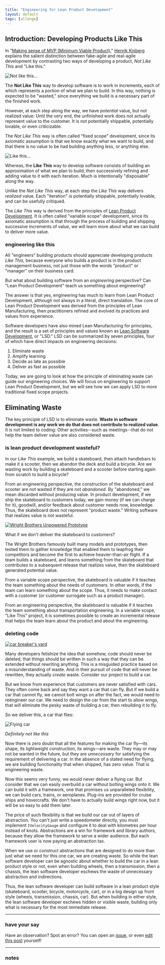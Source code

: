 ```yaml
---
title: "Engineering for Lean Product Development"
layout: default
tags: [allonge]
---
```


## Introduction: Developing Products Like This

In "[Making sense of MVP (Minimum Viable Product)][mvp]," [Henrik Kniberg] explains the salient distinction between fake-agile and real-agile development by contrasting two ways of developing a product, *Not Like This* and "Like this."

[mvp]: http://blog.crisp.se/2016/01/25/henrikkniberg/making-sense-of-mvp
[Henrik Kniberg]: https://www.crisp.se/konsulter/henrik-kniberg

![Not like this…](/assets/images/not-like-this.png)

The **Not Like This** way to develop software is to work in increments, each of which represents a portion of what we plan to build. In this way, nothing is expected to be "wasted," since everything we build is a necessary part of the finished work.

However, at each step along the way, we have *potential* value, but not realized value: Until the very end, the unfinished work does not actually represent value to the customer. It is not potentially shippable, potentially lovable, or even criticizable.

The *Not Like This* way is often called "fixed scope" development, since its axiomatic assumption is that we know exactly what we want to build, and that there is no value to be had building anything less, or anything else.

![Like this…](/assets/images/like-this.png)

Whereas, the **Like This** way to develop software consists of building an approximation of what we plan to build, then successively refining and adding value to it with each iteration. Much is intentionally "disposable" along the way.

Unlike the *Not Like This* way, at each step the *Like This* way delivers *realized* value. Each "iteration" is potentially shippable, potentially lovable, and can be usefully critiqued.

The *Like This* way is derived from the principles of [Lean Product Development]. It is often called "variable scope" development, since its axiomatic assumption is that through the process of building and shipping successive increments of value, we will learn more about what we can build to deliver more value.

[Lean Product Development]: https://en.wikipedia.org/wiki/Lean_product_development

### engineering like this

All "engineers" building products should appreciate developing products *Like This*, because everyone who builds a product is in the product management business, not just those with the words "product" or "manager" on their business card.

But what about building software from an *engineering* perspective? Can "Lean Product Development" teach us something about engineering?

The answer is that yes, engineering has much to learn from Lean Product Development, although not always in a literal, direct translation. The core of Lean Product Development was derived from the principles of Lean Manufacturing, then practitioners refined and evolved its practices and values from experience.

Software developers have also mined Lean Manufacturing for principles, and the result is a set of principles and values known as [Lean Software Development], or "LSD." LSD can be summarized by seven principles, four of which have direct impacts on engineering decisions:

[Lean Software Development]: https://en.wikipedia.org/wiki/Lean_software_development

1. Eliminate waste
2. Amplify learning
3. Decide as late as possible
4. Deliver as fast as possible

Today, we are going to look at how the principle of eliminating waste can guide our engineering choices. We will focus on engineering to support Lean Product Development, but we will see how we can apply LSD to more traditional fixed scope projects.

## Eliminating Waste

The key principle of LSD is to eliminate waste. **Waste in software development is any work we do that does not contribute to realized value**. It is not limited to coding: Other activities--such as meetings--that do not help the team deliver value are also considered waste.

### is lean product development wasteful?

In our *Like This* example, we build a skateboard, then attach handlebars to make it a scooter, then we abandon the deck and build a bicycle. Are we wasting work by building a skateboard and a scooter before starting again from scratch to build a bicycle?

From an engineering perspective, the construction of the skateboard and scooter are not wasted if they are not *abandoned*. By "abandoned," we mean discarded without producing value. In product development, if we ship the skateboard to customers today, we gain money (if we can charge for it), goodwill, and/or feedback about customer needs now, knowledge. Thus, the skateboard does not represent "product waste." Writing software that realizes value is not wasteful.

[![Wright Brothers Unpowered Prototype](/assets/images/wright-brothers.jpg)](https://www.flickr.com/photos/tjc/324416163)

What if we don't deliver the skateboard to customers?

The Wright Brothers famously built many models and prototypes, then tested them to gather knowledge that enabled them to leapfrog their competitors and become the first to achieve heavier-than-air flight. If a team builds a skateboard, and learns something from the skateboard that contributes to a subsequent release that realizes value, then the skateboard generated potential value.

From a variable scope perspective, the skateboard is valuable if it teaches the team something about the needs of customers. In other words, if the team can learn something about the scope. Thus, it needs to make contact with a customer (or customer surrogate such as a product manager).

From an engineering perspective, the skateboard is valuable if it teaches the team something about transportation engineering. In a variable scope, "Like This" project, it is sometimes possible to create an incremental release that helps the team learn about the product and about the engineering.

### deleting code

[![car breaker's yard](/assets/images/car-breakers-yard.jpg)](https://www.flickr.com/photos/picksfromoutthere/14249719506)

Many developers fetishize the idea that somehow, code should never be deleted, that things should be written in such a way that they can be extended without rewriting anything. This is a misguided practice based on a misunderstanding of waste. And in their pursuit of code that will never be rewritten, they actually *create* waste. Consider our project to build a car.

But we know from experience that customers are never satisfied with cars. They often come back and say they want a car that can fly. But if we build a car that cannot fly, we cannot bolt wings on after the fact, we would need to reëngineer our car. We need to design the car from the start to allow wings, that will eliminate the pesky waste of building a car, then rebuilding it to fly.

So we deliver this, a car that flies:

![Flying car](/assets/images/flying-car.jpg)

*Definitely not like this*

Now there is zero doubt that all the features for making the car fly—its shape, its lightweight construction, its wings—are waste. They may or may not be wanted in the future, but they are *unnecessary* for satisfying the requirement of delivering a car. In the absence of a stated need for flying, we are building functionality that when shipped, has zero value. That is engineering waste.

Now this seems very funny, we would never deliver a flying car. But consider that we can easily overbuild a car without bolting wings onto it. We can build it with a framework, one that promises us unparalleled flexibility, we can build cars, trains, or aeroplanes. Plug-ins are provided for cruise ships and hovercrafts. We don't have to actually build wings right now, but it will be so easy to add them later.

The price of such flexibility is that we build our car out of layers of abstraction. You can't just write a speedometer directly, you must implement `IVelocityGauge` and configure it to deal with kilometres per hour instead of knots. Abstractions are a win for framework and library authors, because they allow the framework to serve a wider audience. But each framework user is now paying an abstraction tax.

When we use or construct abstractions that are designed to do more than just what we need for this one car, we are creating waste. So while the lean software developer can be agnostic about whether to build the car in a lean product style or not, even when building wheels, then a transmission, then a chassis, the lean software developer eschews the waste of unnecessary abstraction and indirections.

Thus, the lean software developer can build software in a lean product style (skateboard, scooter, bicycle, motorcycle, car), or in a big design up front style (wheels, transmission, chassis, car). But when building in either style, the lean software developer eschews hidden or visible waste, building only what is necessary for the most immediate release.

---

### have your say

Have an observation? Spot an error? You can open an [issue](https://github.com/raganwald/raganwald.github.com/issues/new), or even [edit this post](https://github.com/raganwald/raganwald.github.com/edit/master/_posts/2016-11-12-engineering-for-lean-product-development.md) yourself!

---

### notes
